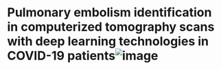 # Pulmonary embolism identification in computerized tomography scans with deep learning technologies in COVID-19 patients![image](https://user-images.githubusercontent.com/35818737/118448931-407e5600-b6fb-11eb-80e6-1036daf17669.png)
